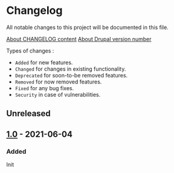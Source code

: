 # Changelog
All notable changes to this project will be documented in this file.

[About CHANGELOG content](https://keepachangelog.com/)
[About Drupal version number](https://www.drupal.org/docs/8/understanding-drupal-8/understanding-drupal-version-numbers/what-do-version-numbers-mean-on)

Types of changes :
- `Added` for new features.
- `Changed` for changes in existing functionality.
- `Deprecated` for soon-to-be removed features.
- `Removed` for now removed features.
- `Fixed` for any bug fixes.
- `Security` in case of vulnerabilities.

## Unreleased

## [1.0] - 2021-06-04
### Added
Init

[Unreleased]: https://git.drupal.org/project/simple_sitemap_index/compare/1.0...HEAD
[1.0]: https://git.drupal.org/project/simple_sitemap_index/tree/1.0
